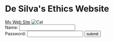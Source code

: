 <DOCTYPE html>
<html>
  <body>
  <h1>De Silva's Ethics Website</h1>
    <a href = "www.google.com">My Web Site</a>
<img src="https://w7.pngwing.com/pngs/563/598/png-transparent-calico-cat-%E9%A6%99%E7%AE%B1%E5%BA%A7%E3%82%8A-illustrator-cat-white-face-animals-thumbnail.png" alt="Cat">
<form>
  <text>Name: </text> <input>
  <br>
  <text>Password: </text> <input type="password">
  <button>submit</button>
    </form>
  </body>
</html>
